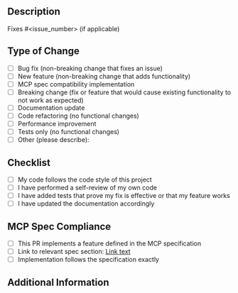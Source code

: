 ## Description
<!-- Provide a concise description of the changes in this PR -->

Fixes #<issue_number> (if applicable)

## Type of Change
<!-- Please select all the relevant options by replacing [ ] with [x] -->

- [ ] Bug fix (non-breaking change that fixes an issue)
- [ ] New feature (non-breaking change that adds functionality)
- [ ] MCP spec compatibility implementation
- [ ] Breaking change (fix or feature that would cause existing functionality to not work as expected)
- [ ] Documentation update
- [ ] Code refactoring (no functional changes)
- [ ] Performance improvement
- [ ] Tests only (no functional changes)
- [ ] Other (please describe):

## Checklist
<!-- Please select all that apply by replacing [ ] with [x] -->

- [ ] My code follows the code style of this project
- [ ] I have performed a self-review of my own code
- [ ] I have added tests that prove my fix is effective or that my feature works
- [ ] I have updated the documentation accordingly

## MCP Spec Compliance
<!-- If this PR implements a feature from the MCP specification, please answer the following -->
<!-- If not applicable, remove this section -->

- [ ] This PR implements a feature defined in the MCP specification
- [ ] Link to relevant spec section: [Link text](https://modelcontextprotocol.io/specification/path-to-section)
- [ ] Implementation follows the specification exactly

## Additional Information
<!-- Any additional information that might be useful for reviewers -->
<!-- If not applicable, remove this section -->
